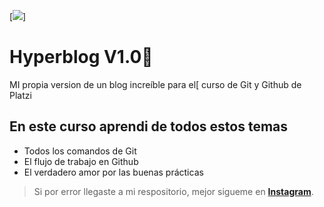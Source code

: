 [![](https://i.imgur.com/NQk42lP.png)]

# Hyperblog V1.0💚
MI propia version de un blog increíble para el[ curso de Git y Github de Platzi

## En este curso aprendi de todos estos temas
* Todos los comandos de Git
* El flujo de trabajo en Github
* El verdadero amor por las buenas prácticas

>Si por error llegaste a mi respositorio, mejor sigueme en [**Instagram**](https://www.instagram.com/emanuel.alv_/).

